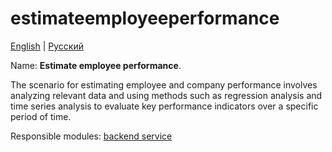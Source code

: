 # estimateemployeeperformance

[English](estimateemployeeperformance.md) | [Русский](estimateemployeeperformance.ru.md)

Name: **Estimate employee performance**.

The scenario for estimating employee and company performance involves analyzing relevant data and using methods such as regression analysis and time series analysis to evaluate key performance indicators over a specific period of time.

Responsible modules: [backend service](../../backend/statisticalbackend.md)

